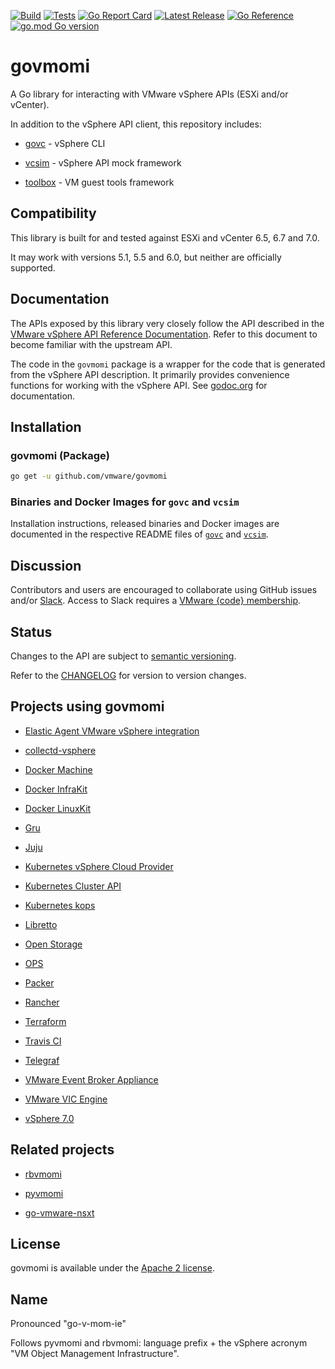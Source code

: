 [![Build](https://github.com/vmware/govmomi/actions/workflows/govmomi-build.yaml/badge.svg)](https://github.com/vmware/govmomi/actions/workflows/govmomi-build.yaml)
[![Tests](https://github.com/vmware/govmomi/actions/workflows/govmomi-go-tests.yaml/badge.svg)](https://github.com/vmware/govmomi/actions/workflows/govmomi-go-tests.yaml)
[![Go Report Card](https://goreportcard.com/badge/github.com/vmware/govmomi)](https://goreportcard.com/report/github.com/vmware/govmomi)
[![Latest Release](https://img.shields.io/github/release/vmware/govmomi.svg?logo=github&style=flat-square)](https://github.com/vmware/govmomi/releases/latest)
[![Go Reference](https://pkg.go.dev/badge/github.com/vmware/govmomi.svg)](https://pkg.go.dev/github.com/vmware/govmomi)
[![go.mod Go version](https://img.shields.io/github/go-mod/go-version/vmware/govmomi)](https://github.com/vmware/govmomi)

# govmomi

A Go library for interacting with VMware vSphere APIs (ESXi and/or vCenter).

In addition to the vSphere API client, this repository includes:

* [govc](./govc) - vSphere CLI

* [vcsim](./vcsim) - vSphere API mock framework

* [toolbox](./toolbox) - VM guest tools framework

## Compatibility

This library is built for and tested against ESXi and vCenter 6.5, 6.7 and 7.0.

It may work with versions 5.1, 5.5 and 6.0, but neither are officially supported.

## Documentation

The APIs exposed by this library very closely follow the API described in the [VMware vSphere API Reference Documentation][apiref].
Refer to this document to become familiar with the upstream API.

The code in the `govmomi` package is a wrapper for the code that is generated from the vSphere API description.
It primarily provides convenience functions for working with the vSphere API.
See [godoc.org][godoc] for documentation.

[apiref]:https://code.vmware.com/apis/968/vsphere
[godoc]:http://godoc.org/github.com/vmware/govmomi

## Installation

### govmomi (Package)

```bash
go get -u github.com/vmware/govmomi
```

### Binaries and Docker Images for `govc` and `vcsim`

Installation instructions, released binaries and Docker images are documented in
the respective README files of [`govc`](govc/README.md) and
[`vcsim`](vcsim/README.md).

## Discussion

Contributors and users are encouraged to collaborate using GitHub issues and/or
[Slack](https://vmwarecode.slack.com/messages/govmomi).
Access to Slack requires a [VMware {code} membership](https://code.vmware.com/join/).

## Status

Changes to the API are subject to [semantic versioning](http://semver.org).

Refer to the [CHANGELOG](CHANGELOG.md) for version to version changes.

## Projects using govmomi
* [Elastic Agent VMware vSphere integration](https://github.com/elastic/integrations/tree/main/packages/vsphere)

* [collectd-vsphere](https://github.com/travis-ci/collectd-vsphere)

* [Docker Machine](https://github.com/docker/machine/tree/master/drivers/vmwarevsphere)

* [Docker InfraKit](https://github.com/docker/infrakit/tree/master/pkg/provider/vsphere)

* [Docker LinuxKit](https://github.com/linuxkit/linuxkit/tree/master/src/cmd/linuxkit)

* [Gru](https://github.com/dnaeon/gru)

* [Juju](https://github.com/juju/juju)

* [Kubernetes vSphere Cloud Provider](https://github.com/kubernetes/cloud-provider-vsphere)

* [Kubernetes Cluster API](https://github.com/kubernetes-sigs/cluster-api-provider-vsphere)

* [Kubernetes kops](https://github.com/kubernetes/kops/tree/master/upup/pkg/fi/cloudup/vsphere)

* [Libretto](https://github.com/apcera/libretto/tree/master/virtualmachine/vsphere)

* [Open Storage](https://github.com/libopenstorage/openstorage/tree/master/pkg/storageops/vsphere)

* [OPS](https://github.com/nanovms/ops)

* [Packer](https://github.com/jetbrains-infra/packer-builder-vsphere)

* [Rancher](https://github.com/rancher/rancher/blob/master/pkg/api/norman/customization/vsphere/listers.go)

* [Terraform](https://github.com/terraform-providers/terraform-provider-vsphere)

* [Travis CI](https://github.com/travis-ci/jupiter-brain)

* [Telegraf](https://github.com/influxdata/telegraf/tree/master/plugins/inputs/vsphere)

* [VMware Event Broker Appliance](https://github.com/vmware-samples/vcenter-event-broker-appliance/tree/development/vmware-event-router)

* [VMware VIC Engine](https://github.com/vmware/vic)
  
* [vSphere 7.0](https://docs.vmware.com/en/VMware-vSphere/7.0/rn/vsphere-esxi-vcenter-server-7-vsphere-with-kubernetes-release-notes.html)

## Related projects

* [rbvmomi](https://github.com/vmware/rbvmomi)

* [pyvmomi](https://github.com/vmware/pyvmomi)

* [go-vmware-nsxt](https://github.com/vmware/go-vmware-nsxt)

## License

govmomi is available under the [Apache 2 license](LICENSE.txt).

## Name

Pronounced "go-v-mom-ie"

Follows pyvmomi and rbvmomi: language prefix + the vSphere acronym "VM Object Management Infrastructure".
